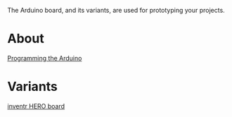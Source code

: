 The Arduino board, and its variants, are used for prototyping your projects.

# About

[Programming the Arduino](./programming.md)

# Variants

[inventr HERO board](./inventr-hero-board.md)
